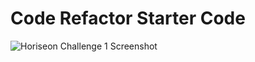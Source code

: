 # Code Refactor Starter Code

![Horiseon Challenge 1 Screenshot](/urban-octo-telegram/Develop/assets/images/README-screenshot.png?raw=true "Page Screenshot")
